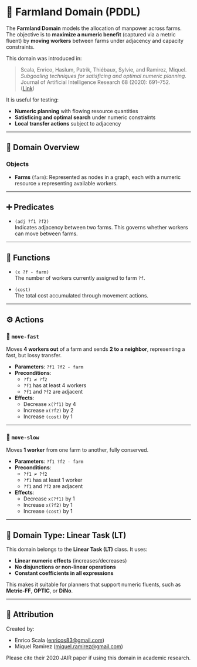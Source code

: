 # 🌾 Farmland Domain (PDDL)

The **Farmland Domain** models the allocation of manpower across farms. The objective is to **maximize a numeric benefit** (captured via a metric fluent) by **moving workers** between farms under adjacency and capacity constraints.

This domain was introduced in:

> Scala, Enrico, Haslum, Patrik, Thiébaux, Sylvie, and Ramirez, Miquel.  
> *Subgoaling techniques for satisficing and optimal numeric planning.*  
> Journal of Artificial Intelligence Research 68 (2020): 691–752.  
> ([Link](https://jair.org/index.php/jair/article/view/11343))

It is useful for testing:
- **Numeric planning** with flowing resource quantities
- **Satisficing and optimal search** under numeric constraints
- **Local transfer actions** subject to adjacency

---

## 📂 Domain Overview

### Objects

- **Farms** (`farm`): Represented as nodes in a graph, each with a numeric resource `x` representing available workers.

---

## ➕ Predicates

- `(adj ?f1 ?f2)`  
  Indicates adjacency between two farms. This governs whether workers can move between farms.

---

## 🔢 Functions

- `(x ?f - farm)`  
  The number of workers currently assigned to farm `?f`.

- `(cost)`  
  The total cost accumulated through movement actions.

---

## ⚙️ Actions

### 🔸 `move-fast`
Moves **4 workers out** of a farm and sends **2 to a neighbor**, representing a fast, but lossy transfer.

- **Parameters**: `?f1 ?f2 - farm`
- **Preconditions**:
  - `?f1 ≠ ?f2`
  - `?f1` has at least 4 workers
  - `?f1` and `?f2` are adjacent
- **Effects**:
  - Decrease `x(?f1)` by 4
  - Increase `x(?f2)` by 2
  - Increase `(cost)` by 1

---

### 🔹 `move-slow`
Moves **1 worker** from one farm to another, fully conserved.

- **Parameters**: `?f1 ?f2 - farm`
- **Preconditions**:
  - `?f1 ≠ ?f2`
  - `?f1` has at least 1 worker
  - `?f1` and `?f2` are adjacent
- **Effects**:
  - Decrease `x(?f1)` by 1
  - Increase `x(?f2)` by 1
  - Increase `(cost)` by 1

---

## 📌 Domain Type: Linear Task (LT)

This domain belongs to the **Linear Task (LT)** class. It uses:
- **Linear numeric effects** (increases/decreases)
- **No disjunctions or non-linear operations**
- **Constant coefficients in all expressions**

This makes it suitable for planners that support numeric fluents, such as **Metric-FF**, **OPTIC**, or **DiNo**.

---

## 📧 Attribution

Created by:
- Enrico Scala (<enricos83@gmail.com>)
- Miquel Ramirez (<miquel.ramirez@gmail.com>)

Please cite their 2020 JAIR paper if using this domain in academic research.
